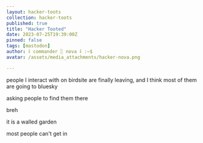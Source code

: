 ```yaml
---
layout: hacker-toots
collection: hacker-toots
published: true
title: "Hacker Tooted"
date: 2023-07-25T19:39:00Z
pinned: false
tags: [mastodon]
author: ⸸ commander ░ nova ⸸ :~$
avatar: /assets/media_attachments/hacker-nova.png

---
```


<p>people I interact with on birdsite are finally leaving, and I think most of them are going to bluesky</p><p>asking people to find them there</p><p>breh</p><p>it is a walled garden</p><p>most people can&#39;t get in</p>


